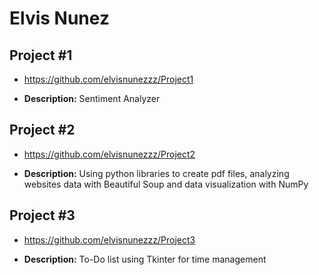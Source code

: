 

# Elvis Nunez


## Project #1

- https://github.com/elvisnunezzz/Project1

- <b>Description:</b>  Sentiment Analyzer


## Project #2

- https://github.com/elvisnunezzz/Project2

- <b>Description:</b> Using python libraries to create pdf files, analyzing websites data with Beautiful Soup and data visualization with NumPy


## Project #3

- https://github.com/elvisnunezzz/Project3

- <b>Description:</b>  To-Do list using Tkinter for time management


